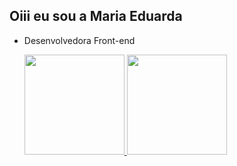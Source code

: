 ## Oiii eu sou a Maria Eduarda

- Desenvolvedora Front-end

  <div>
    <a href="https://github.com/DudaPereira">
    <img height="160em" src="https://github-readme-stats.vercel.app/api?username=DudaPereira&show_icons=true&title_color=blue&theme=dracula&include_all_commits=true&count_private=true&rank_icon=github">

    <img height="160em" src="https://github-readme-stats.vercel.app/api/top-langs/?username=DudaPereira&layout=compact&langs_count=16&theme=dracula&title_color=blue&">  
    
  </div>
